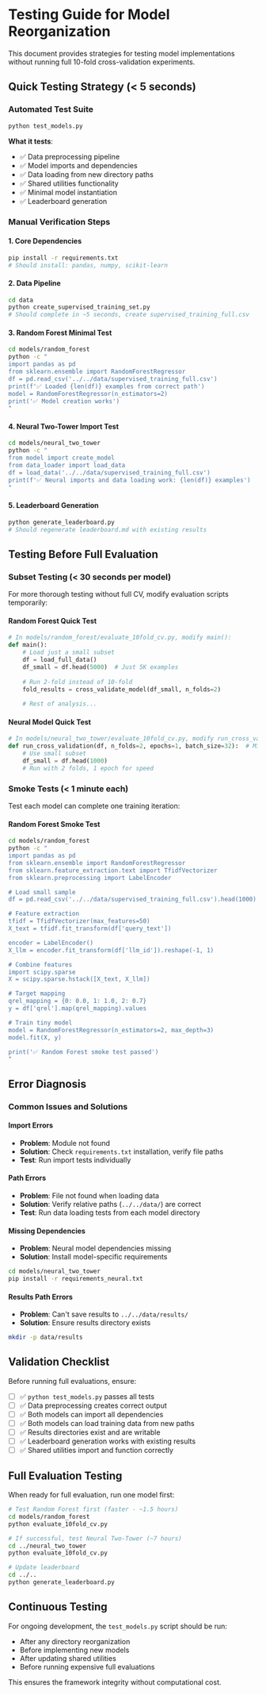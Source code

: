 # Testing Guide for Model Reorganization

This document provides strategies for testing model implementations without running full 10-fold cross-validation experiments.

## Quick Testing Strategy (< 5 seconds)

### **Automated Test Suite**
```bash
python test_models.py
```
**What it tests**:
- ✅ Data preprocessing pipeline
- ✅ Model imports and dependencies  
- ✅ Data loading from new directory paths
- ✅ Shared utilities functionality
- ✅ Minimal model instantiation
- ✅ Leaderboard generation

### **Manual Verification Steps**

#### **1. Core Dependencies**
```bash
pip install -r requirements.txt
# Should install: pandas, numpy, scikit-learn
```

#### **2. Data Pipeline** 
```bash
cd data
python create_supervised_training_set.py
# Should complete in ~5 seconds, create supervised_training_full.csv
```

#### **3. Random Forest Minimal Test**
```bash
cd models/random_forest
python -c "
import pandas as pd
from sklearn.ensemble import RandomForestRegressor
df = pd.read_csv('../../data/supervised_training_full.csv')
print(f'✅ Loaded {len(df)} examples from correct path')
model = RandomForestRegressor(n_estimators=2)
print('✅ Model creation works')
"
```

#### **4. Neural Two-Tower Import Test**
```bash
cd models/neural_two_tower
python -c "
from model import create_model
from data_loader import load_data
df = load_data('../../data/supervised_training_full.csv')
print(f'✅ Neural imports and data loading work: {len(df)} examples')
"
```

#### **5. Leaderboard Generation**
```bash
python generate_leaderboard.py
# Should regenerate leaderboard.md with existing results
```

## Testing Before Full Evaluation

### **Subset Testing (< 30 seconds per model)**

For more thorough testing without full CV, modify evaluation scripts temporarily:

#### **Random Forest Quick Test**
```python
# In models/random_forest/evaluate_10fold_cv.py, modify main():
def main():
    # Load just a small subset
    df = load_full_data()
    df_small = df.head(5000)  # Just 5K examples
    
    # Run 2-fold instead of 10-fold
    fold_results = cross_validate_model(df_small, n_folds=2)
    
    # Rest of analysis...
```

#### **Neural Model Quick Test**  
```python
# In models/neural_two_tower/evaluate_10fold_cv.py, modify run_cross_validation():
def run_cross_validation(df, n_folds=2, epochs=1, batch_size=32):  # Minimal config
    # Use small subset
    df_small = df.head(1000)
    # Run with 2 folds, 1 epoch for speed
```

### **Smoke Tests (< 1 minute each)**

Test each model can complete one training iteration:

#### **Random Forest Smoke Test**
```bash
cd models/random_forest
python -c "
import pandas as pd
from sklearn.ensemble import RandomForestRegressor
from sklearn.feature_extraction.text import TfidfVectorizer
from sklearn.preprocessing import LabelEncoder

# Load small sample
df = pd.read_csv('../../data/supervised_training_full.csv').head(1000)

# Feature extraction
tfidf = TfidfVectorizer(max_features=50)
X_text = tfidf.fit_transform(df['query_text'])

encoder = LabelEncoder()
X_llm = encoder.fit_transform(df['llm_id']).reshape(-1, 1)

# Combine features
import scipy.sparse
X = scipy.sparse.hstack([X_text, X_llm])

# Target mapping
qrel_mapping = {0: 0.0, 1: 1.0, 2: 0.7}
y = df['qrel'].map(qrel_mapping).values

# Train tiny model
model = RandomForestRegressor(n_estimators=2, max_depth=3)
model.fit(X, y)

print('✅ Random Forest smoke test passed')
"
```

## Error Diagnosis

### **Common Issues and Solutions**

#### **Import Errors**
- **Problem**: Module not found
- **Solution**: Check `requirements.txt` installation, verify file paths
- **Test**: Run import tests individually

#### **Path Errors**
- **Problem**: File not found when loading data
- **Solution**: Verify relative paths (`../../data/`) are correct
- **Test**: Run data loading tests from each model directory

#### **Missing Dependencies**
- **Problem**: Neural model dependencies missing
- **Solution**: Install model-specific requirements
```bash
cd models/neural_two_tower
pip install -r requirements_neural.txt
```

#### **Results Path Errors**
- **Problem**: Can't save results to `../../data/results/`
- **Solution**: Ensure results directory exists
```bash
mkdir -p data/results
```

## Validation Checklist

Before running full evaluations, ensure:

- [ ] ✅ `python test_models.py` passes all tests
- [ ] ✅ Data preprocessing creates correct output
- [ ] ✅ Both models can import all dependencies  
- [ ] ✅ Both models can load training data from new paths
- [ ] ✅ Results directories exist and are writable
- [ ] ✅ Leaderboard generation works with existing results
- [ ] ✅ Shared utilities import and function correctly

## Full Evaluation Testing

When ready for full evaluation, run one model first:

```bash
# Test Random Forest first (faster - ~1.5 hours)
cd models/random_forest  
python evaluate_10fold_cv.py

# If successful, test Neural Two-Tower (~7 hours)
cd ../neural_two_tower
python evaluate_10fold_cv.py

# Update leaderboard
cd ../..
python generate_leaderboard.py
```

## Continuous Testing

For ongoing development, the `test_models.py` script should be run:
- After any directory reorganization
- Before implementing new models
- After updating shared utilities
- Before running expensive full evaluations

This ensures the framework integrity without computational cost.